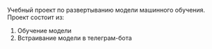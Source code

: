 Учебный проект по развертыванию модели машинного обучения.
Проект состоит из:
1. Обучение модели
2. Встраивание модели в телеграм-бота